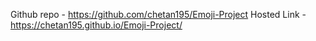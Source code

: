 Github repo -  https://github.com/chetan195/Emoji-Project
Hosted Link -  https://chetan195.github.io/Emoji-Project/
